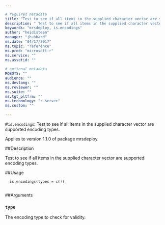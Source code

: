 ```yaml
--- 
 
# required metadata 
title: "Test to see if all items in the supplied character vector are supported encoding types." 
description: " Test to see if all items in the supplied character vector are supported encoding types. " 
keywords: "mrsdeploy, is.encodings" 
author: "heidisteen" 
manager: "jhubbard" 
ms.date: "04/17/2017" 
ms.topic: "reference" 
ms.prod: "microsoft-r" 
ms.service: "" 
ms.assetid: "" 
 
# optional metadata 
ROBOTS: "" 
audience: "" 
ms.devlang: "" 
ms.reviewer: "" 
ms.suite: "" 
ms.tgt_pltfrm: "" 
ms.technology: "r-server" 
ms.custom: "" 
 
--- 
```

 
 
 
 
 #`is.encodings`: Test to see if all items in the supplied character vector are supported encoding types.

 Applies to version 1.1.0 of package mrsdeploy.
 
 ##Description
 
Test to see if all items in the supplied character vector are supported
encoding types.
 
 
 ##Usage

```   
  is.encodings(types = c())
 
```
 
 ##Arguments

   
  
 ### `type`
 The encoding type to check for validity. 
  
 
 
 
